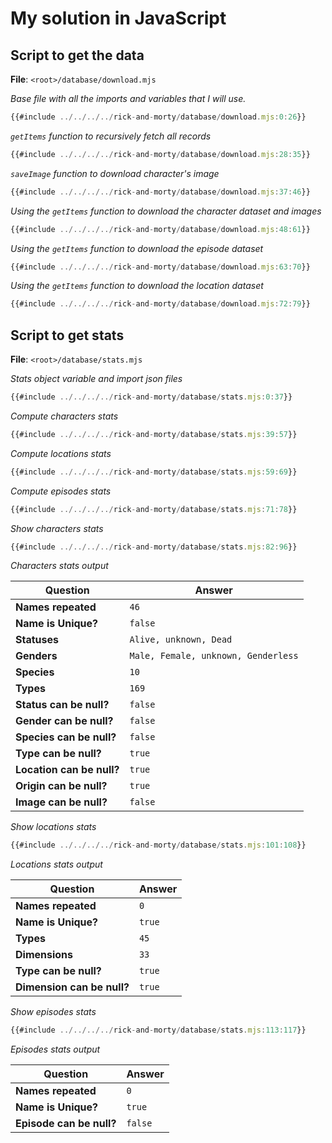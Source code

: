 # My solution in JavaScript

## Script to get the data

**File**: `<root>/database/download.mjs`

_Base file with all the imports and variables that I will use._

```javascript
{{#include ../../../../rick-and-morty/database/download.mjs:0:26}}
```

_`getItems` function to recursively fetch all records_

```javascript
{{#include ../../../../rick-and-morty/database/download.mjs:28:35}}
```

_`saveImage` function to download character's image_

```javascript
{{#include ../../../../rick-and-morty/database/download.mjs:37:46}}
```

_Using the `getItems` function to download the character dataset and images_

```javascript
{{#include ../../../../rick-and-morty/database/download.mjs:48:61}}
```

_Using the `getItems` function to download the episode dataset_

```javascript
{{#include ../../../../rick-and-morty/database/download.mjs:63:70}}
```

_Using the `getItems` function to download the location dataset_

```javascript
{{#include ../../../../rick-and-morty/database/download.mjs:72:79}}
```

## Script to get stats

**File**: `<root>/database/stats.mjs`

_Stats object variable and import json files_

```javascript
{{#include ../../../../rick-and-morty/database/stats.mjs:0:37}}
```

_Compute characters stats_

```javascript
{{#include ../../../../rick-and-morty/database/stats.mjs:39:57}}
```

_Compute locations stats_

```javascript
{{#include ../../../../rick-and-morty/database/stats.mjs:59:69}}
```

_Compute episodes stats_

```javascript
{{#include ../../../../rick-and-morty/database/stats.mjs:71:78}}
```

_Show characters stats_

```javascript
{{#include ../../../../rick-and-morty/database/stats.mjs:82:96}}
```

_Characters stats output_

| Question                  | Answer                              |
| ------------------------- | ----------------------------------- |
| **Names repeated**        | `46`                                |
| **Name is Unique?**       | `false`                             |
| **Statuses**              | `Alive, unknown, Dead`              |
| **Genders**               | `Male, Female, unknown, Genderless` |
| **Species**               | `10`                                |
| **Types**                 | `169`                               |
| **Status can be null?**   | `false`                             |
| **Gender can be null?**   | `false`                             |
| **Species can be null?**  | `false`                             |
| **Type can be null?**     | `true`                              |
| **Location can be null?** | `true`                              |
| **Origin can be null?**   | `true`                              |
| **Image can be null?**    | `false`                             |

_Show locations stats_

```javascript
{{#include ../../../../rick-and-morty/database/stats.mjs:101:108}}
```

_Locations stats output_

| Question                   | Answer |
| -------------------------- | ------ |
| **Names repeated**         | `0`    |
| **Name is Unique?**        | `true` |
| **Types**                  | `45`   |
| **Dimensions**             | `33`   |
| **Type can be null?**      | `true` |
| **Dimension can be null?** | `true` |

_Show episodes stats_

```javascript
{{#include ../../../../rick-and-morty/database/stats.mjs:113:117}}
```

_Episodes stats output_

| Question                 | Answer  |
| ------------------------ | ------- |
| **Names repeated**       | `0`     |
| **Name is Unique?**      | `true`  |
| **Episode can be null?** | `false` |
